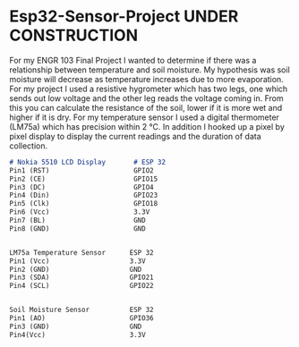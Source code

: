 # Esp32-Sensor-Project UNDER CONSTRUCTION
For my ENGR 103 Final Project I wanted to determine if there was a relationship between temperature and soil moisture. My hypothesis was soil moisture will decrease as temperature increases due to more evaporation. For my project I used a resistive hygrometer which has two legs, one which sends out low voltage and the other leg reads the voltage coming in. From this you can calculate the resistance of the soil, lower if it is more wet and higher if it is dry. For my temperature sensor I used a digital thermometer (LM75a) which has precision within 2 °C. In addition I hooked up a pixel by pixel display to display the current readings and the duration of data collection.


```markdown
# Nokia 5510 LCD Display       # ESP 32
Pin1 (RST)                     GPIO2
Pin2 (CE)                      GPIO15
Pin3 (DC)                      GPIO4
Pin4 (Din)                     GPIO23
Pin5 (Clk)                     GPIO18
Pin6 (Vcc)                     3.3V
Pin7 (BL)                      GND
Pin8 (GND)                     GND


LM75a Temperature Sensor      ESP 32
Pin1 (Vcc)                    3.3V
Pin2 (GND)                    GND
Pin3 (SDA)                    GPIO21
Pin4 (SCL)                    GPIO22


Soil Moisture Sensor          ESP 32
Pin1 (AO)                     GPIO36
Pin3 (GND)                    GND
Pin4(Vcc)                     3.3V
```


